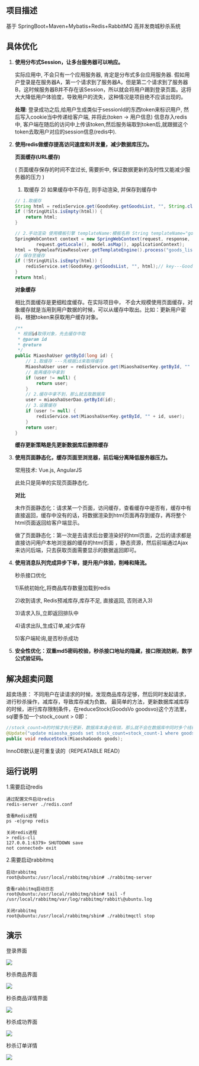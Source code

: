 ## 项目描述
基于 SpringBoot+Maven+Mybatis+Redis+RabbitMQ 高并发商城秒杀系统

## 具体优化

1. **使用分布式Session，让多台服务器可以响应。**

   实际应用中, 不会只有一个应用服务器, 肯定是分布式多台应用服务器. 假如用户登录是在服务器A，第一个请求到了服务器A，但是第二个请求到了服务器B，这时候服务器B并不存在该Session，所以就会将用户踢到登录页面。这将大大降低用户体验度，导致用户的流失，这种情况是项目绝不应该出现的。

   **处理**: 登录成功之后,给用户生成类似于sessionId的东西token来标识用户, 然后写入cookie当中传递给客户端, 并将此(token -> 用户信息) 信息存入redis中, 客户端在随后的访问中上传该token,然后服务端取到token后,就跟据这个token去取用户对应的session信息(redis中).

2. **使用redis做缓存提高访问速度和并发量，减少数据库压力。**

   **页面缓存(URL缓存)** 

   ( 页面缓存保存的时间不宜过长, 需要折中, 保证数据更新的及时性又能减少服务器的压力 )

   1) 取缓存 2) 如果缓存中不存在, 则手动渲染, 并保存到缓存中

   ```java
   // 1.取缓存
   String html = redisService.get(GoodsKey.getGoodsList, "", String.class);
   if (!StringUtils.isEmpty(html)) {
       return html;
   }
   
   // 2.手动渲染 使用模板引擎 templateName:模板名称 String templateName="goods_list";
   SpringWebContext context = new SpringWebContext(request, response, request.getServletContext(),
           request.getLocale(), model.asMap(), applicationContext);
   html = thymeleafViewResolver.getTemplateEngine().process("goods_list", context);
   // 保存至缓存
   if (!StringUtils.isEmpty(html)) {
       redisService.set(GoodsKey.getGoodsList, "", html);// key---GoodsKey:gl---缓存goodslist这个页面
   }
   return html;
   ```
   
   **对象缓存**
   
   相比页面缓存是更细粒度缓存。在实际项目中， 不会大规模使用页面缓存，对象缓存就是当用到用户数据的时候，可以从缓存中取出。比如：更新用户密码，根据token来获取用户缓存对象。
   
   ```java
   /**
    * 根据id取得对象，先去缓存中取
    * @param id
    * @return
    */
   public MiaoshaUser getById(long id) {
       // 1.取缓存 ---先根据id来取得缓存
       MiaoshaUser user = redisService.get(MiaoshaUserKey.getById, "" + id, MiaoshaUser.class);
       // 能再缓存中拿到
       if (user != null) {
           return user;
       }
       // 2.缓存中拿不到，那么就去取数据库
       user = miaoshaUserDao.getById(id);
       // 3.设置缓存
       if (user != null) {
           redisService.set(MiaoshaUserKey.getById, "" + id, user);
       }
       return user;
   }
   ```
   
   **缓存更新策略是先更新数据库后删除缓存**

3. **使用页面静态化，缓存页面至浏览器，前后端分离降低服务器压力。**

   常用技术: Vue.js, AngularJS

   此处只是简单的实现页面静态化.

   **对比**

   未作页面静态化：请求某一个页面，访问缓存，查看缓存中是否有，缓存中有直接返回，缓存中没有的话，将数据渲染到html页面再存到缓存，再将整个html页面返回给客户端显示。

   做了页面静态化：第一次是去请求后台要渲染好的html页面，之后的请求都是直接访问用户本地浏览器的缓存的html页面 ，静态资源，然后前端通过Ajax来访问后端，只去获取页面需要显示的数据返回即可。

4. **使用消息队列完成异步下单，提升用户体验，削峰和降流。**

   秒杀接口优化

   1)系统初始化,将商品库存数量加载到redis

   2)收到请求, Redis预减库存,库存不足, 直接返回, 否则进入3)

   3)请求入队,立即返回排队中

   4)请求出队,生成订单,减少库存

   5)客户端轮询,是否秒杀成功

5. **安全性优化：双重md5密码校验，秒杀接口地址的隐藏，接口限流防刷，数学公式验证码。**

## 解决超卖问题

超卖场景：
不同用户在读请求的时候，发现商品库存足够，然后同时发起请求，进行秒杀操作，减库存，导致库存减为负数。
最简单的方法，更新数据库减库存的时候，进行库存限制条件，在reduceStock(GoodsVo goodsvo)这个方法里，sql要多加一个stock_count > 0即：

```java
//stock_count>0的时候才执行更新，数据库本身会有锁，那么就不会在数据库中同时多个线程更新一条记录，使用数据库特性来保证超卖的问题
@Update("update miaosha_goods set stock_count=stock_count-1 where goods_id=#{goodsId} and stock_count>0")
public void reduceStock(MiaoshaGoods goods);  
```

InnoDB默认是可重复读的（REPEATABLE READ）



## 运行说明

1.需要启动redis

```
通过配置文件启动redis
redis-server ./redis.conf

查看Redis进程
ps -e|grep redis

关闭redis进程
> redis-cli
127.0.0.1:6379> SHUTDOWN save
not connected> exit
```

2.需要启动rabbitmq

```
启动rabbitmq
root@ubuntu:/usr/local/rabbitmq/sbin# ./rabbitmq-server

查看rabbitmq启动日志
root@ubuntu:/usr/local/rabbitmq/sbin# tail -f /usr/local/rabbitmq/var/log/rabbitmq/rabbit\@ubuntu.log

关闭rabbitmq
root@ubuntu:/usr/local/rabbitmq/sbin# ./rabbitmqctl stop
```



## 演示

登录界面

![][1]

秒杀商品界面

![][2]

秒杀商品详情界面

![][3]

秒杀成功界面

![][4]

秒杀订单详情

![][5]





[1]: https://raw.githubusercontent.com/Cqh-i/JavaMiaosha/master/%E6%BC%94%E7%A4%BA%E5%9B%BE%E7%89%87/%E7%99%BB%E5%BD%95%E7%95%8C%E9%9D%A2.png
[2]: https://raw.githubusercontent.com/Cqh-i/JavaMiaosha/master/%E6%BC%94%E7%A4%BA%E5%9B%BE%E7%89%87/%E7%A7%92%E6%9D%80%E5%95%86%E5%93%81%E7%95%8C%E9%9D%A2.png
[3]: https://raw.githubusercontent.com/Cqh-i/JavaMiaosha/master/%E6%BC%94%E7%A4%BA%E5%9B%BE%E7%89%87/%E7%A7%92%E6%9D%80%E5%95%86%E5%93%81%E8%AF%A6%E6%83%85%E7%95%8C%E9%9D%A2.png
[4]: https://raw.githubusercontent.com/Cqh-i/JavaMiaosha/master/演示图片/秒杀成功.png
[5]: https://raw.githubusercontent.com/Cqh-i/JavaMiaosha/master/演示图片/秒杀订单详情.png
